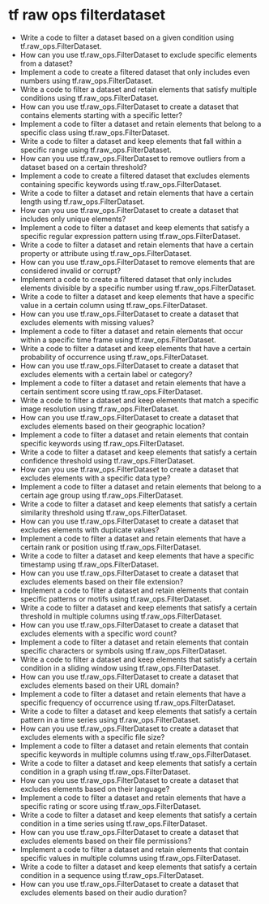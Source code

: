 # tf raw ops filterdataset

- Write a code to filter a dataset based on a given condition using tf.raw_ops.FilterDataset.
- How can you use tf.raw_ops.FilterDataset to exclude specific elements from a dataset?
- Implement a code to create a filtered dataset that only includes even numbers using tf.raw_ops.FilterDataset.
- Write a code to filter a dataset and retain elements that satisfy multiple conditions using tf.raw_ops.FilterDataset.
- How can you use tf.raw_ops.FilterDataset to create a dataset that contains elements starting with a specific letter?
- Implement a code to filter a dataset and retain elements that belong to a specific class using tf.raw_ops.FilterDataset.
- Write a code to filter a dataset and keep elements that fall within a specific range using tf.raw_ops.FilterDataset.
- How can you use tf.raw_ops.FilterDataset to remove outliers from a dataset based on a certain threshold?
- Implement a code to create a filtered dataset that excludes elements containing specific keywords using tf.raw_ops.FilterDataset.
- Write a code to filter a dataset and retain elements that have a certain length using tf.raw_ops.FilterDataset.
- How can you use tf.raw_ops.FilterDataset to create a dataset that includes only unique elements?
- Implement a code to filter a dataset and keep elements that satisfy a specific regular expression pattern using tf.raw_ops.FilterDataset.
- Write a code to filter a dataset and retain elements that have a certain property or attribute using tf.raw_ops.FilterDataset.
- How can you use tf.raw_ops.FilterDataset to remove elements that are considered invalid or corrupt?
- Implement a code to create a filtered dataset that only includes elements divisible by a specific number using tf.raw_ops.FilterDataset.
- Write a code to filter a dataset and keep elements that have a specific value in a certain column using tf.raw_ops.FilterDataset.
- How can you use tf.raw_ops.FilterDataset to create a dataset that excludes elements with missing values?
- Implement a code to filter a dataset and retain elements that occur within a specific time frame using tf.raw_ops.FilterDataset.
- Write a code to filter a dataset and keep elements that have a certain probability of occurrence using tf.raw_ops.FilterDataset.
- How can you use tf.raw_ops.FilterDataset to create a dataset that excludes elements with a certain label or category?
- Implement a code to filter a dataset and retain elements that have a certain sentiment score using tf.raw_ops.FilterDataset.
- Write a code to filter a dataset and keep elements that match a specific image resolution using tf.raw_ops.FilterDataset.
- How can you use tf.raw_ops.FilterDataset to create a dataset that excludes elements based on their geographic location?
- Implement a code to filter a dataset and retain elements that contain specific keywords using tf.raw_ops.FilterDataset.
- Write a code to filter a dataset and keep elements that satisfy a certain confidence threshold using tf.raw_ops.FilterDataset.
- How can you use tf.raw_ops.FilterDataset to create a dataset that excludes elements with a specific data type?
- Implement a code to filter a dataset and retain elements that belong to a certain age group using tf.raw_ops.FilterDataset.
- Write a code to filter a dataset and keep elements that satisfy a certain similarity threshold using tf.raw_ops.FilterDataset.
- How can you use tf.raw_ops.FilterDataset to create a dataset that excludes elements with duplicate values?
- Implement a code to filter a dataset and retain elements that have a certain rank or position using tf.raw_ops.FilterDataset.
- Write a code to filter a dataset and keep elements that have a specific timestamp using tf.raw_ops.FilterDataset.
- How can you use tf.raw_ops.FilterDataset to create a dataset that excludes elements based on their file extension?
- Implement a code to filter a dataset and retain elements that contain specific patterns or motifs using tf.raw_ops.FilterDataset.
- Write a code to filter a dataset and keep elements that satisfy a certain threshold in multiple columns using tf.raw_ops.FilterDataset.
- How can you use tf.raw_ops.FilterDataset to create a dataset that excludes elements with a specific word count?
- Implement a code to filter a dataset and retain elements that contain specific characters or symbols using tf.raw_ops.FilterDataset.
- Write a code to filter a dataset and keep elements that satisfy a certain condition in a sliding window using tf.raw_ops.FilterDataset.
- How can you use tf.raw_ops.FilterDataset to create a dataset that excludes elements based on their URL domain?
- Implement a code to filter a dataset and retain elements that have a specific frequency of occurrence using tf.raw_ops.FilterDataset.
- Write a code to filter a dataset and keep elements that satisfy a certain pattern in a time series using tf.raw_ops.FilterDataset.
- How can you use tf.raw_ops.FilterDataset to create a dataset that excludes elements with a specific file size?
- Implement a code to filter a dataset and retain elements that contain specific keywords in multiple columns using tf.raw_ops.FilterDataset.
- Write a code to filter a dataset and keep elements that satisfy a certain condition in a graph using tf.raw_ops.FilterDataset.
- How can you use tf.raw_ops.FilterDataset to create a dataset that excludes elements based on their language?
- Implement a code to filter a dataset and retain elements that have a specific rating or score using tf.raw_ops.FilterDataset.
- Write a code to filter a dataset and keep elements that satisfy a certain condition in a time series using tf.raw_ops.FilterDataset.
- How can you use tf.raw_ops.FilterDataset to create a dataset that excludes elements based on their file permissions?
- Implement a code to filter a dataset and retain elements that contain specific values in multiple columns using tf.raw_ops.FilterDataset.
- Write a code to filter a dataset and keep elements that satisfy a certain condition in a sequence using tf.raw_ops.FilterDataset.
- How can you use tf.raw_ops.FilterDataset to create a dataset that excludes elements based on their audio duration?